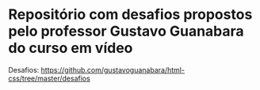 # Repositório com desafios propostos pelo professor Gustavo Guanabara do curso em vídeo

Desafios: https://github.com/gustavoguanabara/html-css/tree/master/desafios

